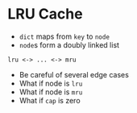 # LRU Cache

* `dict` maps from `key` to `node`
* `node`s form a doubly linked list

```
lru <-> ... <-> mru
```

* Be careful of several edge cases
 * What if node is `lru`
 * What if node is `mru`
 * What if `cap` is zero
